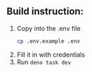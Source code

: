 

## Build instruction:
1. Copy into the .env file
    ```bash
    cp .env.example .env
    ```
2. Fill it in with credentials
3. Run ```deno task dev```


